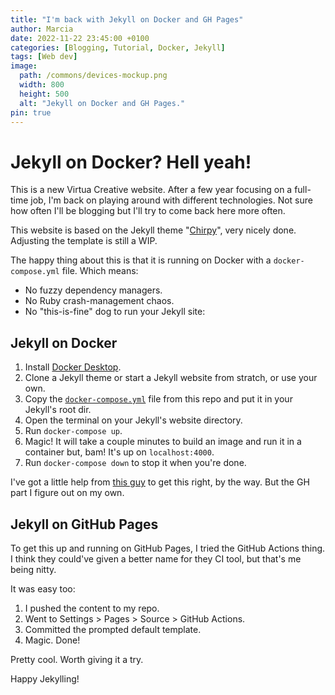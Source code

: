 ```yaml
---
title: "I'm back with Jekyll on Docker and GH Pages"
author: Marcia
date: 2022-11-22 23:45:00 +0100
categories: [Blogging, Tutorial, Docker, Jekyll]
tags: [Web dev]
image:
  path: /commons/devices-mockup.png
  width: 800
  height: 500
  alt: "Jekyll on Docker and GH Pages."
pin: true
---
```


# Jekyll on Docker? Hell yeah!

This is a new Virtua Creative website. After a few year focusing on a full-time job,
I'm back on playing around with different technologies.
Not sure how often I'll be blogging but I'll try to come back here more often.

This website is based on the Jekyll theme "[Chirpy](http://jekyllthemes.org/themes/jekyll-theme-chirpy/)",
very nicely done. Adjusting the template is still a WIP.

The happy thing about this is that it is running on Docker with a `docker-compose.yml` file. Which means:
- No fuzzy dependency managers.
- No Ruby crash-management chaos.
- No "this-is-fine" dog to run your Jekyll site:

## Jekyll on Docker

1. Install [Docker Desktop](https://www.docker.com/products/docker-desktop/).
1. Clone a Jekyll theme or start a Jekyll website from stratch, or use your own.
1. Copy the [`docker-compose.yml`](https://github.com/VirtuaCreative/jekyll-on-docker/blob/pages/docker-compose.yml) file from this repo and put it in your Jekyll's root dir.
1. Open the terminal on your Jekyll's website directory.
1. Run `docker-compose up`.
1. Magic! It will take a couple minutes to build an image and run it in a container but, bam!
It's up on `localhost:4000`.
1. Run `docker-compose down` to stop it when you're done.

I've got a little help from [this guy](https://www.youtube.com/watch?v=ZHQ3IwIL590) to get this
right, by the way. But the GH part I figure out on my own.

## Jekyll on GitHub Pages

To get this up and running on GitHub Pages, I tried the
GitHub Actions thing. I think they could've given a
better name for they CI tool, but that's me being nitty.

It was easy too:

1. I pushed the content to my repo.
1. Went to Settings > Pages > Source > GitHub Actions.
1. Committed the prompted default template.
1. Magic. Done!

Pretty cool. Worth giving it a try.

Happy Jekylling!
